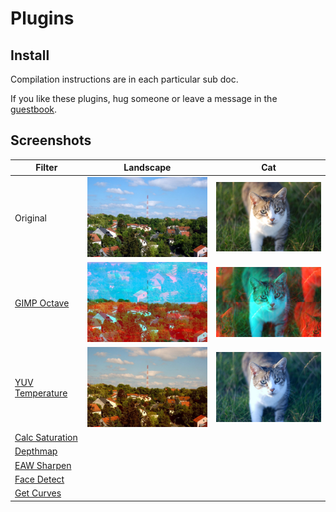 # Plugins

## Install
Compilation instructions are in each particular sub doc.

If you like these plugins, hug someone or leave a message in the [guestbook](http://users4.smartgb.com/g/g.php?a=s&i=g44-47931-51).

## Screenshots

Filter | Landscape | Cat
------------ | ------------- | -------------
Original | <img src="samples/landscape-orig.jpg" width="300"> | <img src="samples/cat-orig.jpg" width="300">
[GIMP Octave](plugins/octave) | <img src="samples/landscape-octave.jpg" width="300"> | <img src="samples/cat-octave.jpg" width="300">
[YUV Temperature](plugins/temperature) | <img src="samples/landscape-temperature.jpg" width="300"> | <img src="samples/cat-temperature.jpg" width="300">
[Calc Saturation](plugins/calc-saturation) | | 
[Depthmap](plugins/depthmap) | | 
[EAW Sharpen](plugins/eaw-sharpen) | | 
[Face Detect](plugins/face-detect) | | 
[Get Curves](plugins/get-curves) | | 
